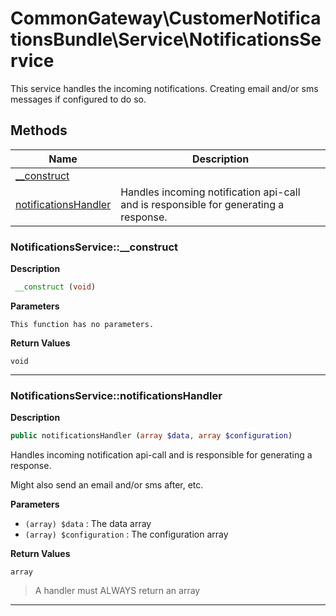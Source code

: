 # CommonGateway\CustomerNotificationsBundle\Service\NotificationsService  

This service handles the incoming notifications. Creating email and/or sms messages if configured to do so.





## Methods

| Name | Description |
|------|-------------|
|[__construct](#notificationsservice__construct)||
|[notificationsHandler](#notificationsservicenotificationshandler)|Handles incoming notification api-call and is responsible for generating a response.|




### NotificationsService::__construct  

**Description**

```php
 __construct (void)
```

 

 

**Parameters**

`This function has no parameters.`

**Return Values**

`void`


<hr />


### NotificationsService::notificationsHandler  

**Description**

```php
public notificationsHandler (array $data, array $configuration)
```

Handles incoming notification api-call and is responsible for generating a response. 

Might also send an email and/or sms after, etc. 

**Parameters**

* `(array) $data`
: The data array  
* `(array) $configuration`
: The configuration array  

**Return Values**

`array`

> A handler must ALWAYS return an array


<hr />

